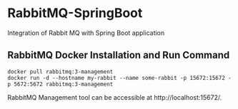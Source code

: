 # RabbitMQ-SpringBoot
Integration of Rabbit MQ with Spring Boot application

## RabbitMQ Docker Installation and Run Command
```docker
docker pull rabbitmq:3-management
docker run -d --hostname my-rabbit --name some-rabbit -p 15672:15672 -p 5672:5672 rabbitmq:3-management
```
RabbitMQ Management tool can be accessible at http://localhost:15672/.
